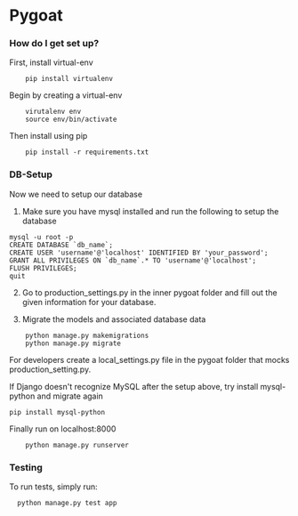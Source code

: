# Pygoat #



### How do I get set up? ###

First, install virtual-env
```
    pip install virtualenv
```

Begin by creating a virtual-env
```
    virutalenv env
    source env/bin/activate
```

Then install using pip
```
    pip install -r requirements.txt
```

### DB-Setup ###

Now we need to setup our database

1. Make sure you have mysql installed and run the following to
setup the database

```
mysql -u root -p
CREATE DATABASE `db_name`;
CREATE USER 'username'@'localhost' IDENTIFIED BY 'your_password';
GRANT ALL PRIVILEGES ON `db_name`.* TO 'username'@'localhost';
FLUSH PRIVILEGES;
quit
```

2. Go to production_settings.py in the inner pygoat folder and fill out the given information
   for your database.

3. Migrate the models and associated database data

```
    python manage.py makemigrations
    python manage.py migrate
   ```
For developers create a local_settings.py file in the pygoat folder
that mocks production_setting.py.

If Django doesn't recognize MySQL after the setup above, try install mysql-python and migrate again

```
pip install mysql-python
```

Finally run on localhost:8000
```
    python manage.py runserver
```

### Testing ###
To run tests, simply run:
```
  python manage.py test app
```
